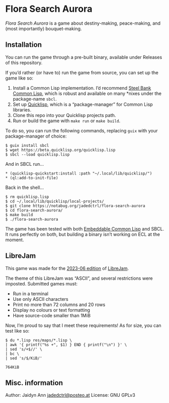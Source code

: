 # Flora Search Aurora
_Flora Search Aurora_ is a game about destiny-making, peace-making, and (most importantly) bouquet-making.


## Installation

You can run the game through a pre-built binary, available under Releases of this repository.

If you’d rather (or have to) run the game from source, you can set up the game like so:

1. Install a Common Lisp implementation. I’d recommend [Steel Bank Common Lisp](http://www.sbcl.org/), which is robust and available on many *nixes under the package-name `sbcl`.
2. Set up [Quicklisp](https://quicklisp.org/), which is a “package-manager” for Common Lisp libraries.
3. Clone this repo into your Quicklisp projects path.
4. Run or build the game with `make run` or `make build`.

To do so, you can run the following commands, replacing `guix` with your package-manager of choice:

```
$ guix install sbcl
$ wget https://beta.quicklisp.org/quicklisp.lisp
$ sbcl --load quicklisp.lisp
```

And in SBCL run…

```
* (quicklisp-quickstart:install :path "~/.local/lib/quicklisp/")
* (ql:add-to-init-file)
```

Back in the shell…

```
$ rm quicklisp.lisp
$ cd ~/.local/lib/quicklisp/local-projects/
$ git clone https://notabug.org/jadedctrl/flora-search-aurora
$ cd flora-search-aurora/
$ make build
$ ./flora-search-aurora
```

The game has been tested with both [Embeddable Common Lisp](https://ecl.common-lisp.dev/) and SBCL. It runs perfectly on both, but building a binary isn’t working on ECL at the moment.


## LibreJam
This game was made for the [2023-06 edition](https://jamgaroo.xyz/jams/2) of [LibreJam](https://bytecrab.org/librejam/).

The theme of this LibreJam was “ASCII”, and several restrictions were imposted.
Submitted games must:

* Run in a terminal
* Use only ASCII characters
* Print no more than 72 columns and 20 rows
* Display no colours or text formatting
* Have source-code smaller than 1MiB

Now, I’m proud to say that I meet these requirements! As for size, you can test like so:

```
$ du *.lisp res/maps/*.lisp \
| awk '{ printf("%s +", $1) } END { printf("\n") }' \
| sed 's/+$//' \
| bc \
| sed 's/$/KiB/'

764KiB
```


## Misc. information
Author: Jaidyn Ann <jadedctrl@posteo.at>
License: GNU GPLv3
